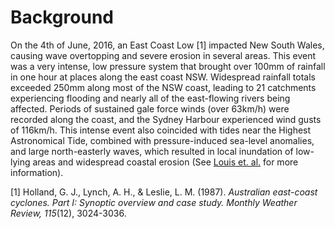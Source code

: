 Background
==========

On the 4th of June, 2016, an East Coast Low [1] impacted New South
Wales, causing wave overtopping and severe erosion in several areas.
This event was a very intense, low pressure system that brought over
100mm of rainfall in one hour at places along the east coast NSW.
Widespread rainfall totals exceeded 250mm along most of the NSW coast,
leading to 21 catchments experiencing flooding and nearly all of the
east-flowing rivers being affected. Periods of sustained gale force
winds (over 63km/h) were recorded along the coast, and the Sydney
Harbour experienced wind gusts of 116km/h. This intense event also
coincided with tides near the Highest Astronomical Tide, combined with
pressure-induced sea-level anomalies, and large north-easterly waves,
which resulted in local inundation of low-lying areas and widespread
coastal erosion (See [Louis et.
al.](https://www.mhl.nsw.gov.au/data/realtime/wave/docs//2016NSWCoastalConferenceLouisCourieletal_Final.pdf)
for more information).

[1] Holland, G. J., Lynch, A. H., & Leslie, L. M. (1987). *Australian
east-coast cyclones. Part I: Synoptic overview and case study. Monthly
Weather Review, 115*(12), 3024-3036.
